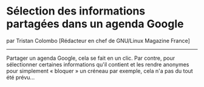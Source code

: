 # Sélection des informations partagées dans un agenda Google
par Tristan Colombo [Rédacteur en chef de GNU/Linux Magazine France]

---

Partager un agenda Google, cela se fait en un clic. Par contre, pour sélectionner certaines informations qu'il contient et les rendre anonymes pour simplement « bloquer » un créneau par exemple, cela n'a pas du tout été prévu...
